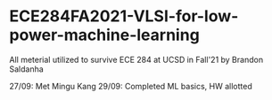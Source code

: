 # ECE284FA2021-VLSI-for-low-power-machine-learning
All meterial utilized to survive ECE 284 at UCSD in Fall'21 by Brandon Saldanha

27/09: Met Mingu Kang
29/09: Completed ML basics, HW allotted